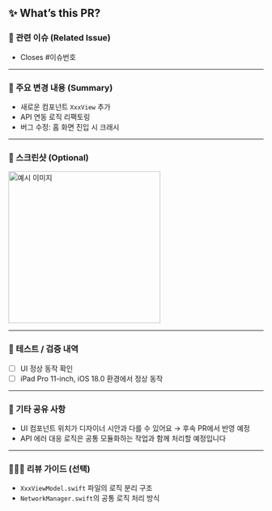 <!--
🙏 PR 제목 컨벤션 (타입 + 이슈 번호 + 작업 요약(PR제목))
예시: Feature: #167 예약 취소 구현
~~※ PR 생성 시 Assignees 및 Labels 설정도 잊지 마세요!~~
-->

## ✨ What’s this PR?
### 📌 관련 이슈 (Related Issue)
<!-- 해당 PR이 어떤 이슈를 해결하는지 연결해주세요 -->
- Closes #이슈번호

---

### 🧶 주요 변경 내용 (Summary)
<!-- 이번 PR에서 작업한 핵심 변경 사항을 작성해주세요 -->
- 새로운 컴포넌트 `XxxView` 추가
- API 연동 로직 리팩토링
- 버그 수정: 홈 화면 진입 시 크래시

---

### 📸 스크린샷 (Optional)
<!-- UI 작업의 경우, 구현한 화면을 첨부해주세요 -->
<!-- 이미지 크기 조절 예시: <img width="300" alt="설명" src="링크"> -->

<img width="300" alt="예시 이미지" src="https://...">

---

### 🧪 테스트 / 검증 내역
<!-- 동작 확인 여부나 시나리오 테스트 내용을 간단히 써주세요 -->

- [ ] UI 정상 동작 확인
- [ ] iPad Pro 11-inch, iOS 18.0 환경에서 정상 동작

---

### 💬 기타 공유 사항
<!-- 리뷰어가 참고하면 좋을 정보, 고민했던 지점 등을 적어주세요 -->

- UI 컴포넌트 위치가 디자이너 시안과 다를 수 있어요 → 후속 PR에서 반영 예정
- API 에러 대응 로직은 공통 모듈화하는 작업과 함께 처리할 예정입니다

---

### 🙇🏻‍♀️ 리뷰 가이드 (선택)
<!-- 리뷰어가 중점적으로 보면 좋을 포인트가 있다면 알려주세요 -->

- `XxxViewModel.swift` 파일의 로직 분리 구조
- `NetworkManager.swift`의 공통 로직 처리 방식

